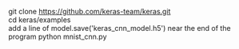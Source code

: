 git clone https://github.com/keras-team/keras.git  
cd keras/examples  
add a line of model.save('keras_cnn_model.h5')  near the end of the program
python mnist_cnn.py
